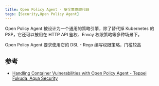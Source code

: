 ```yaml
---
title: Open Policy Agent - 安全策略即代码
tags: [Security,Open Policy Agent]
---
```


Open Policy Agent 被设计为一个通用的策略引擎，除了替代掉 Kubernetes 的 PSP，它还可以被用在 HTTP API 鉴权、Envoy 权限策略等多种场景下。

Open Policy Agent 要求使用它的 DSL - Rego 编写权限策略，门槛较高

## 参考

- [Handling Container Vulnerabilities with Open Policy Agent - Teppei Fukuda, Aqua Security](https://www.youtube.com/watch?v=WKE2XNZ2zr4&list=PLj6h78yzYM2O1wlsM-Ma-RYhfT5LKq0XC&index=17)

